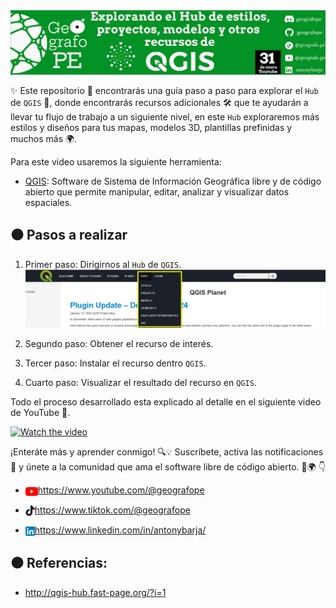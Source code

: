 <img src="img/banner.jpg">

✨ Este repositorio 📁 encontrarás una guía paso a paso para explorar el `Hub` de `QGIS` 🚀, donde encontrarás recursos adicionales 🛠️ que te ayudarán a llevar tu flujo de trabajo a un siguiente nivel, en este `Hub` exploraremos más estilos y diseños para tus mapas, modelos 3D, plantillas prefinidas y muchos más 🌍.


Para este video usaremos la siguiente herramienta:

- [QGIS](https://www.qgis.org/): Software de Sistema de Información Geográfica libre y de código abierto que permite manipular, editar, analizar y visualizar datos espaciales.


## ⚫ Pasos a realizar 

1. Primer paso: Dirigirnos al `Hub` de `QGIS`.
[![](img/hub_menu.png)](https://plugins.qgis.org/planet/)      

2. Segundo paso: Obtener el recurso de interés.
3. Tercer paso: Instalar el recurso dentro `QGIS`.
4. Cuarto paso: Visualizar el resultado del recurso en `QGIS`.


Todo el proceso desarrollado esta explicado al detalle en el siguiente video de YouTube 🎥.

[![Watch the video](https://img.youtube.com/vi/sOSiwO7qBts/0.jpg)](https://www.youtube.com/watch?v=sOSiwO7qBts)


¡Enteráte más y aprender conmigo! 🔍💡 Suscríbete, activa las notificaciones 🔔 y únete a la comunidad que ama el software libre de código abierto. 🌟🌍 👇
- <img src='https://raw.githubusercontent.com/geografope/recursos/d7be118ef25f46cb6f748d623012bcc9c8e76db6/youtube.svg' width=20 align='center'>https://www.youtube.com/@geografope

- <img src='https://raw.githubusercontent.com/geografope/recursos/d7be118ef25f46cb6f748d623012bcc9c8e76db6/tiktok.svg' width=15 align='center'>https://www.tiktok.com/@geografope

- <img src='https://raw.githubusercontent.com/geografope/recursos/d7be118ef25f46cb6f748d623012bcc9c8e76db6/linkedin.svg' width=15 align='center'>https://www.linkedin.com/in/antonybarja/

## ⚫ Referencias:
 - http://qgis-hub.fast-page.org/?i=1
